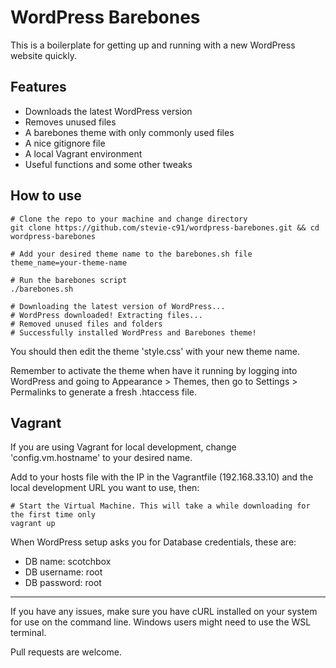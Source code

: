 # WordPress Barebones

This is a boilerplate for getting up and running with a new WordPress website quickly.

## Features

- Downloads the latest WordPress version
- Removes unused files
- A barebones theme with only commonly used files
- A nice gitignore file
- A local Vagrant environment
- Useful functions and some other tweaks

## How to use

    # Clone the repo to your machine and change directory
    git clone https://github.com/stevie-c91/wordpress-barebones.git && cd wordpress-barebones

    # Add your desired theme name to the barebones.sh file
    theme_name=your-theme-name

    # Run the barebones script
    ./barebones.sh

    # Downloading the latest version of WordPress...
    # WordPress downloaded! Extracting files...
    # Removed unused files and folders
    # Successfully installed WordPress and Barebones theme!


You should then edit the theme 'style.css' with your new theme name.

Remember to activate the theme when have it running by logging into WordPress and going to Appearance > Themes, then go to Settings > Permalinks to generate a fresh .htaccess file.

## Vagrant

If you are using Vagrant for local development, change 'config.vm.hostname' to your desired name.

Add to your hosts file with the IP in the Vagrantfile (192.168.33.10) and the local development URL you want to use, then:

    # Start the Virtual Machine. This will take a while downloading for the first time only
    vagrant up

When WordPress setup asks you for Database credentials, these are:

- DB name: scotchbox
- DB username: root
- DB password: root

---

If you have any issues, make sure you have cURL installed on your system for use on the command line. Windows users might need to use the WSL terminal.

Pull requests are welcome.